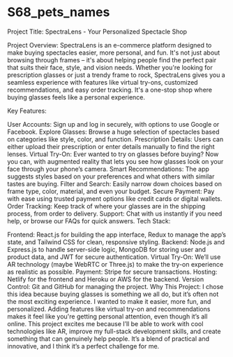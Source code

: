 ﻿# S68_pets_names
Project Title: SpectraLens - Your Personalized Spectacle Shop

Project Overview:
SpectraLens is an e-commerce platform designed to make buying spectacles easier, more personal, and fun. It's not just about browsing through frames – it's about helping people find the perfect pair that suits their face, style, and vision needs. Whether you're looking for prescription glasses or just a trendy frame to rock, SpectraLens gives you a seamless experience with features like virtual try-ons, customized recommendations, and easy order tracking. It's a one-stop shop where buying glasses feels like a personal experience.

Key Features:

User Accounts: Sign up and log in securely, with options to use Google or Facebook.
Explore Glasses: Browse a huge selection of spectacles based on categories like style, color, and function.
Prescription Details: Users can either upload their prescription or enter details manually to find the right lenses.
Virtual Try-On: Ever wanted to try on glasses before buying? Now you can, with augmented reality that lets you see how glasses look on your face through your phone’s camera.
Smart Recommendations: The app suggests styles based on your preferences and what others with similar tastes are buying.
Filter and Search: Easily narrow down choices based on frame type, color, material, and even your budget.
Secure Payment: Pay with ease using trusted payment options like credit cards or digital wallets.
Order Tracking: Keep track of where your glasses are in the shipping process, from order to delivery.
Support: Chat with us instantly if you need help, or browse our FAQs for quick answers.
Tech Stack:

Frontend: React.js for building the app interface, Redux to manage the app’s state, and Tailwind CSS for clean, responsive styling.
Backend: Node.js and Express.js to handle server-side logic, MongoDB for storing user and product data, and JWT for secure authentication.
Virtual Try-On: We’ll use AR technology (maybe WebRTC or Three.js) to make the try-on experience as realistic as possible.
Payment: Stripe for secure transactions.
Hosting: Netlify for the frontend and Heroku or AWS for the backend.
Version Control: Git and GitHub for managing the project.
Why This Project:
I chose this idea because buying glasses is something we all do, but it’s often not the most exciting experience. I wanted to make it easier, more fun, and personalized. Adding features like virtual try-on and recommendations makes it feel like you're getting personal attention, even though it’s all online. This project excites me because I’ll be able to work with cool technologies like AR, improve my full-stack development skills, and create something that can genuinely help people. It’s a blend of practical and innovative, and I think it’s a perfect challenge for me.
